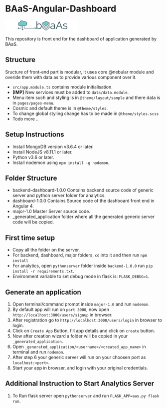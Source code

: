 # BAaS-Angular-Dashboard

![alt text](./src/assets/images/logo-dark.png "BAaS Logo")

This repository is front end for the dashboard of application generated by BAaS.

## Structure

Sructure of front-end part is modular, it uses core @nebular module and overide them with data as to provide various component over it.

* `src/app.module.ts` contains module initialisation.
* **[IMP]** New services must be added to `data/data.module`.
* Menu item such and styling is in `@theme/layout/sample` and there data is in `pages/pages-menu`.
* Cosmic and default theme is in `@theme/styles`.
* To change global styling change has to be made in `@theme/styles.scss`
* Todo more ..

## Setup Instructions

* Install MongoDB version v3.6.4 or later.
* Install NodeJS v8.11.1 or later.
* Python v3.6 or later.
* Install nodemon using `npm install -g nodemon`.

## Folder Structure

* backend-dashboard-1.0.0 Contains backend source code of generic server and python server folder for analytics.
* dashboard-1.0.0 Contains Source code of the dashboard front end in Angular 4.
* major-1.0 Master Server source code.
* _generated_application folder where all the generated generic server code will be copied.

## First time setup

* Copy all the folder on the server.
* For backend, dashboard, major folders, `cd` into it and then run `npm install`
* For analytics, open `pythonserver` folder inside `backend-1.0.0` run `pip install -r requirements.txt`.
* Environment variable to set debug mode in flask is: `FLASK_DEBUG=1`.

## Generate an application

1. Open terminal/command prompt inside `major-1.0` and run `nodemon`.
2. By default app will run on `port 3000`, now open `http://localhost:3000/users/signup` in browser.
3. After registration go to `http://localhost:3000/users/login` in browser to login.
4. Click on `Create App` Button, fill app details and click on `create` button.
5. Now after creation wizard a folder will be copied in your `_generated_application`.
6. Open `_generated_application/<username>/<created_app_name>` in terminal and run `nodemon`.
7. After step 6 your generic server will run on your choosen port as `localhost:<port>`.
8. Start your app in browser, and login with your original credentials.

## Additional Instruction to Start Analytics Server

1. To Run flask server open `pythonserver` and run `FLASK_APP=aas.py flask run`.